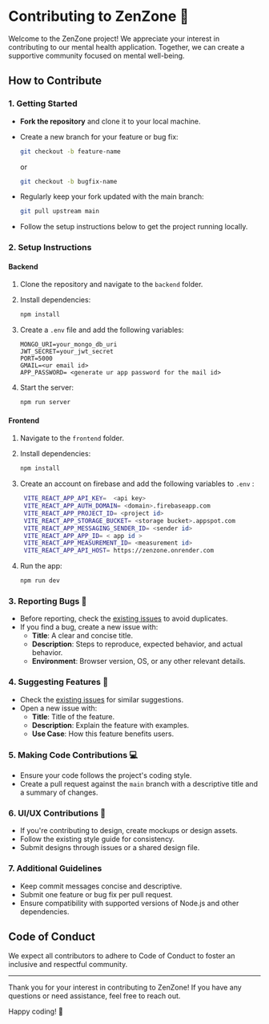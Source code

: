 # Contributing to ZenZone 🌟

Welcome to the ZenZone project! We appreciate your interest in contributing to our mental health application. Together, we can create a supportive community focused on mental well-being.

## How to Contribute

### 1. Getting Started
- **Fork the repository** and clone it to your local machine.
- Create a new branch for your feature or bug fix:
  
  ```bash
  git checkout -b feature-name
  ```
  or
  
  ```bash
  git checkout -b bugfix-name
  ```
- Regularly keep your fork updated with the main branch:
  
  ```bash
  git pull upstream main
  ```
- Follow the setup instructions below to get the project running locally.

### 2. Setup Instructions

#### Backend
1. Clone the repository and navigate to the `backend` folder.
2. Install dependencies:
   
   ```bash
   npm install
   ```
4. Create a `.env` file and add the following variables:
   
   ```
   MONGO_URI=your_mongo_db_uri
   JWT_SECRET=your_jwt_secret
   PORT=5000
   GMAIL=<ur email id>
   APP_PASSWORD= <generate ur app password for the mail id>
   ```
6. Start the server:
   
   ```bash
   npm run server
   ```

#### Frontend
1. Navigate to the `frontend` folder.
2. Install dependencies:
   
   ```bash
   npm install
   ```
4. Create an account on firebase and add the following variables to `.env` :
   
   ```bash
    VITE_REACT_APP_API_KEY=  <api key>
    VITE_REACT_APP_AUTH_DOMAIN= <domain>.firebaseapp.com
    VITE_REACT_APP_PROJECT_ID= <project id>
    VITE_REACT_APP_STORAGE_BUCKET= <storage bucket>.appspot.com
    VITE_REACT_APP_MESSAGING_SENDER_ID= <sender id>
    VITE_REACT_APP_APP_ID= < app id >
    VITE_REACT_APP_MEASUREMENT_ID= <measurement id>
    VITE_REACT_APP_API_HOST= https://zenzone.onrender.com
   ```
6. Run the app:
   
   ```bash
   npm run dev
   ```

### 3. Reporting Bugs 🐛
- Before reporting, check the [existing issues](https://github.com/Bluesparx/raga/issues) to avoid duplicates.
- If you find a bug, create a new issue with:
  - **Title**: A clear and concise title.
  - **Description**: Steps to reproduce, expected behavior, and actual behavior.
  - **Environment**: Browser version, OS, or any other relevant details.

### 4. Suggesting Features 🚀
- Check the [existing issues](https://github.com/Bluesparx/raga/issues) for similar suggestions.
- Open a new issue with:
  - **Title**: Title of the feature.
  - **Description**: Explain the feature with examples.
  - **Use Case**: How this feature benefits users.

### 5. Making Code Contributions 💻
- Ensure your code follows the project's coding style.
- Create a pull request against the `main` branch with a descriptive title and a summary of changes.

### 6. UI/UX Contributions 🎨
- If you're contributing to design, create mockups or design assets.
- Follow the existing style guide for consistency.
- Submit designs through issues or a shared design file.

### 7. Additional Guidelines
- Keep commit messages concise and descriptive.
- Submit one feature or bug fix per pull request.
- Ensure compatibility with supported versions of Node.js and other dependencies.

## Code of Conduct
We expect all contributors to adhere to Code of Conduct to foster an inclusive and respectful community.

---

Thank you for your interest in contributing to ZenZone! If you have any questions or need assistance, feel free to reach out.

Happy coding! 💚
